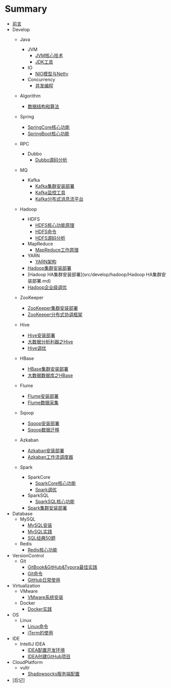 # Summary

* [前言](README.md)
* Develop
    * Java
        * JVM
            * [JVM核心技术](src/develop/java/jvm/JVM核心技术.md)
            * [JDK工具](src/develop/java/jvm/JDK工具.md)
        * IO
            * [NIO模型与Netty](src/develop/java/io/NIO模型与Netty.md)
        * Concurrency
            * [并发编程](src/develop/java/concurrency/并发编程.md)
    * Algorithm
        * [数据结构和算法](src/develop/algorithm/数据结构和算法.md)
    * Spring
        * [SpringCore核心功能](src/develop/spring/SpringCore核心功能.md)
        * [SpringBoot核心功能](src/develop/spring/SpringBoot核心功能.md)
    * RPC
        * Dubbo
            * [Dubbo源码分析](src/develop/rpc/dubbo/Dubbo源码分析.md)
    * MQ
        * Kafka
            * [Kafka集群安装部署](src/develop/mq/kafka/Kafka集群安装部署.md)
            * [Kafka监控工具](src/develop/mq/kafka/Kafka监控工具.md)
            * [Kafka分布式消息流平台](src/develop/mq/kafka/Kafka分布式消息流平台.md)

    * Hadoop
        * HDFS
            * [HDFS核心功能原理](src/develop/hadoop/hdfs/HDFS核心功能原理.md)
            * [HDFS命令](src/develop/hadoop/hdfs/HDFS命令.md)
            * [HDFS源码分析](src/develop/hadoop/hdfs/HDFS源码分析.md)
        * MapReduce
            * [MapReduce工作原理](src/develop/hadoop/mapreduce/MapReduce工作原理.md)
        * YARN
            * [YARN架构](src/develop/hadoop/yarn/YARN架构.md)
        * [Hadoop集群安装部署](src/develop/hadoop/Hadoop集群安装部署.md)
        * [Hadoop HA集群安装部署](src/develop/hadoop/Hadoop HA集群安装部署.md)
        * [Hadoop企业级调优](src/develop/hadoop/Hadoop企业级调优.md)
    * ZooKeeper
        * [ZooKeeper集群安装部署](src/develop/zookeeper/ZooKeeper集群安装部署.md)
        * [ZooKeeper分布式协调框架](src/develop/zookeeper/ZooKeeper分布式协调框架.md)
    * Hive
        * [Hive安装部署](src/develop/hive/Hive安装部署.md)
        * [大数据分析利器之Hive](src/develop/hive/大数据分析利器之Hive.md)
        * [Hive调优](src/develop/hive/Hive调优.md)
    * HBase
        * [HBase集群安装部署](src/develop/hbase/HBase集群安装部署.md)
        * [大数据数据库之HBase](src/develop/hbase/大数据数据库之HBase.md)
    * Flume
        * [Flume安装部署](src/develop/flume/Flume安装部署.md)
        * [Flume数据采集](src/develop/flume/Flume数据采集.md)
    * Sqoop
        * [Sqoop安装部署](src/develop/sqoop/Sqoop安装部署.md)
        * [Sqoop数据迁移](src/develop/sqoop/Sqoop数据迁移.md)
    * Azkaban
        * [Azkaban安装部署](src/develop/azkaban/Azkaban安装部署.md)
        * [Azkaban工作流调度器](src/develop/azkaban/Azkaban工作流调度器.md)
    * Spark
        * SparkCore
            * [SparkCore核心功能](src/develop/spark/sparkcore/SparkCore核心功能.md)
            * [Spark调优](src/develop/spark/sparkcore/Spark调优.md)
        * SparkSQL
            * [SparkSQL核心功能](src/develop/spark/sparksql/SparkSQL核心功能.md)
        * [Spark集群安装部署](src/develop/spark/Spark集群安装部署.md)
* Database
    * MySQL
        * [MySQL安装](src/database/mysql/MySQL安装.md)
        * [MySQL实践](src/database/mysql/MySQL实践.md)
        * [SQL经典50题](src/database/mysql/SQL经典50题.md)
    * Redis
        * [Redis核心功能](src/database/redis/Redis核心功能.md)
* VersionControl
    * Git
        * [GitBook&GitHub&Typora最佳实践](src/versioncontrol/git/GitBook&GitHub&Typora最佳实践.md)
        * [Git命令](src/versioncontrol/git/Git命令.md)
        * [GitHub日常使用](src/versioncontrol/git/GitHub日常使用.md)
* Virtualization
    * VMware
        * [VMware系统安装](src/virtualization/vmware/VMware系统安装.md)
    * Docker
        * [Docker实践](src/virtualization/docker/Docker实践.md)
* OS
    * Linux
        * [Linux命令](src/os/linux/Linux命令.md)
        * [iTerm的使用](src/os/linux/iTerm的使用.md)
* IDE
    * IntelliJ IDEA
        * [IDEA配置开发环境](src/ide/intellijidea/IDEA配置开发环境.md)
        * [IDEA创建GitHub项目](src/ide/intellijidea/IDEA创建GitHub项目.md)
* CloudPlatform
    * vultr
        * [Shadowsocks服务端配置](src/cloudplatform/vultr/Shadowsocks服务端配置.md)
* [后记]

